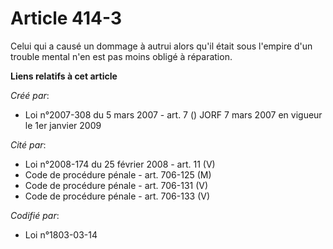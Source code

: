 # Article 414-3

Celui qui a causé un dommage à autrui alors qu'il était sous l'empire d'un trouble mental n'en est pas moins obligé à
réparation.

**Liens relatifs à cet article**

_Créé par_:

  - Loi n°2007-308 du 5 mars 2007 - art. 7 () JORF 7 mars 2007 en vigueur le 1er janvier 2009

_Cité par_:

  - Loi n°2008-174 du 25 février 2008 - art. 11 (V)
  - Code de procédure pénale - art. 706-125 (M)
  - Code de procédure pénale - art. 706-131 (V)
  - Code de procédure pénale - art. 706-133 (V)

_Codifié par_:

  - Loi n°1803-03-14
